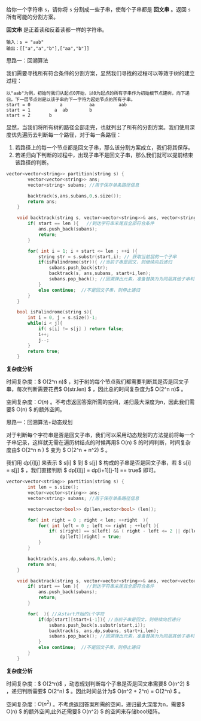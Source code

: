 给你一个字符串 `s`，请你将 `s` 分割成一些子串，使每个子串都是 **回文串** 。返回 `s` 所有可能的分割方案。

**回文串** 是正着读和反着读都一样的字符串。



```
输入：s = "aab"
输出：[["a","a","b"],["aa","b"]]
```



思路一：回溯算法

我们需要寻找所有符合条件的分割方案，显然我们寻找的过程可以等效于树的建立过程：

```
以"aab"为例，初始时我们从起点0开始，以0为起点的所有子串作为初始根节点建树，向下递归，下一层节点则是以该子串的下一字符为起始节点的所有子串。
start = 0			a          aa         aab
start = 1		  a  ab        b
start = 2       b   
```

显然，当我们将所有树的路径全部走完，也就列出了所有的分割方案。我们使用深度优先遍历去判断每一个路径，对于每一条路径：

1. 若路径上的每一个节点都是回文子串，那么该分割方案成立，我们将其保存。
2. 若递归向下判断的过程中，出现子串不是回文子串，那么我们就可以提前结束该路径的判断。



```c++
vector<vector<string>> partition(string s) {
        vector<vector<string>> ans;
        vector<string> subans; //用于保存单条路径信息

        backtrack(s,ans,subans,0,s.size());
        return ans;
    }

    void backtrack(string s, vector<vector<string>>& ans, vector<string>& subans ,int start,int len){
        if( start == len ){   //到达字符串末尾且全部符合条件
            ans.push_back(subans);
            return;
        }

        for( int i = 1; i + start <= len ; ++i ){
            string str = s.substr(start,i); // 获取当前层的一个子串
            if(isPalindrome(str)){ //当前子串是回文，则继续向后递归
                subans.push_back(str);
                backtrack(s, ans,subans, start+i,len); 
                subans.pop_back(); //回溯弹出元素，准备替换为为同层其他子串判断
            } 
            else continue;  //不是回文子串，则停止递归
        }
    }

    bool isPalindrome(string s){
        int i = 0, j = s.size()-1;
        while(i < j){
            if( s[i] != s[j] ) return false;
            i++;
            j--;
        }
        return true;
    }
```

<b>复杂度分析</b>

时间复杂度：$ O(2^n n)$ ，对于树的每个节点我们都需要判断其是否是回文子串，每次判断需要花费$ O(str.len) $ ，因此总的时间复杂度为$ O(2^n n)$ 。

空间复杂度：$O(n)$ 。不考虑返回答案所需的空间，递归最大深度为n，因此我们需要$ O(n) $ 的额外空间。



思路一：回溯算法+动态规划

对于判断每个字符串是否是回文子串，我们可以采用动态规划的方法提前将每一个子串记录，这样就无需在遍历树结点的时候再用$ O(n) $ 的时间判断，时间复杂度由$ O(2^n n ) $  变为 $ O(2^n + n^2) $ 。

我们用 $dp[i][j]$ 来表示 $ s[i] $ 到 $ s[j] $ 构成的子串是否是回文子串，若 $ s[i] = s[j] $ ，我们直接判断 $ dp[i][j] =  dp[i+1][j-1] == true$  即可。

```c++
vector<vector<string>> partition(string s) {
        int len = s.size();
        vector<vector<string>> ans;
        vector<string> subans; //用于保存单条路径信息

        vector<vector<bool>> dp(len,vector<bool> (len));

        for( int right = 0 ; right < len; ++right  ){
            for( int left = 0 ; left <= right ; ++left ){
                if( s[right] == s[left] && ( right - left <= 2 || dp[left+1][right-1] ) )
                    dp[left][right] = true; 
            }
        }

        backtrack(s,ans,dp,subans,0,len);
        return ans;
    }

    void backtrack(string s, vector<vector<string>>& ans, vector<vector<bool>>& dp ,vector<string>& subans ,int start,int len){
        if( start == len ){   //到达字符串末尾且全部符合条件
            ans.push_back(subans);
            return;
        }

        for(  ){ //从start开始的i个字符
            if(dp[start][start+i-1]){ //当前子串是回文，则继续向后递归
                subans.push_back(s.substr(start,i));
                backtrack(s, ans,dp,subans, start+i,len); 
                subans.pop_back(); //回溯弹出元素，准备替换为为同层其他子串判断
            } 
            else continue;  //不是回文子串，则停止递归
        }
    }
```

<b>复杂度分析</b>

时间复杂度：$ O(2^n)$ ，动态规划判断每个子串是否是回文串需要$ O(n^2) $ ，递归判断需要$ O(2^n) $ 。因此时间总计为$ O(n^2 + 2^n) = O(2^n) $ 。

空间复杂度：$O(n^2)$ 。不考虑返回答案所需的空间，递归最大深度为n，需要$ O(n) $ 的额外空间,此外还需要$ O(n^2) $ 的空间来存储bool矩阵。 